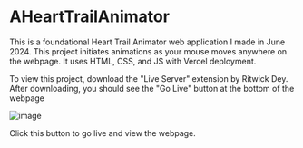 # AHeartTrailAnimator
This is a foundational Heart Trail Animator web application I made in June 2024. 
This project initiates animations as your mouse moves anywhere on the webpage. It uses HTML, CSS, and JS with Vercel deployment.

To view this project, download the "Live Server" extension by Ritwick Dey.
After downloading, you should see the "Go Live" button at the bottom of the webpage

![image](https://github.com/user-attachments/assets/ef20e539-6131-4a4c-9392-8d3d3a630080)


Click this button to go live and view the webpage.



